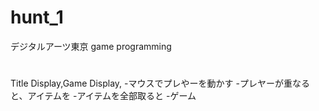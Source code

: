 # hunt_1
デジタルアーツ東京 game programming


#
Title Display,Game Display,
-マウスでプレやーを動かす
-プレヤーが重なると、アイテムを
-アイテムを全部取ると
-ゲーム
